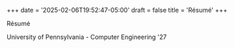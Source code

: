 +++
date = '2025-02-06T19:52:47-05:00'
draft = false
title = 'Résumé'
+++

Résumé

University of Pennsylvania - Computer Engineering '27
